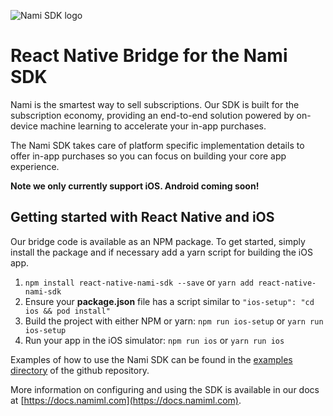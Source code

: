 ![Nami SDK logo](https://nami-brand.s3.amazonaws.com/images/Nami.SDK.RGB.Color.120x120.png)

# React Native Bridge for the Nami SDK

Nami is the smartest way to sell subscriptions.  Our SDK is built for the subscription economy, providing an end-to-end solution powered by on-device machine learning to accelerate your in-app purchases.

The Nami SDK takes care of platform specific implementation details to offer in-app purchases so you can focus on building your core app experience.

**Note we only currently support iOS.  Android coming soon!**

## Getting started with React Native and iOS

Our bridge code is available as an NPM package.  To get started, simply install the package and if necessary add a yarn script for building the iOS app.

1. `npm install react-native-nami-sdk --save` or `yarn add react-native-nami-sdk`
2. Ensure your **package.json** file has a script similar to `"ios-setup": "cd ios && pod install"`
3. Build the project with either NPM or yarn: `npm run ios-setup` or `yarn run ios-setup`
4. Run your app in the iOS simulator: `npm run ios` or `yarn run ios`

Examples of how to use the Nami SDK can be found in the [examples directory](https://github.com/namiml/react-native-nami-sdk/tree/master/examples) of the github repository.

More information on configuring and using the SDK is available in our docs at [https://docs.namiml.com](https://docs.namiml.com).
